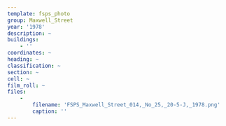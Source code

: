 ```yaml
---
template: fsps_photo
group: Maxwell_Street
year: '1978'
description: ~
buildings:
    - ''
coordinates: ~
heading: ~
classification: ~
section: ~
cell: ~
film_roll: ~
files:
    -
        filename: 'FSPS_Maxwell_Street_014,_No_25,_20-5-J,_1978.png'
        caption: ''
---
```

